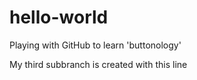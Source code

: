# hello-world

Playing with GitHub to learn 'buttonology'

My third subbranch is created with this line
